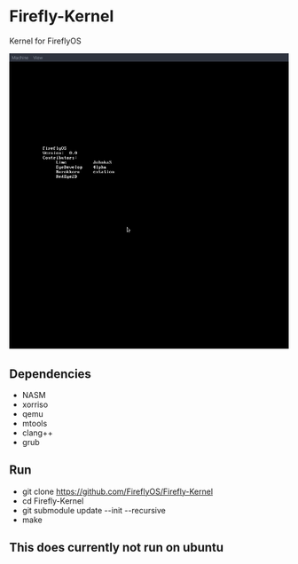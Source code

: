 # Firefly-Kernel
Kernel for FireflyOS

![Firefly OS](docs/progress.png)

## Dependencies ##
 * NASM
 * xorriso
 * qemu
 * mtools
 * clang++
 * grub

## Run ##
 * git clone https://github.com/FireflyOS/Firefly-Kernel
 * cd Firefly-Kernel
 * git submodule update --init --recursive
 * make


## This does currently not run on ubuntu ##


